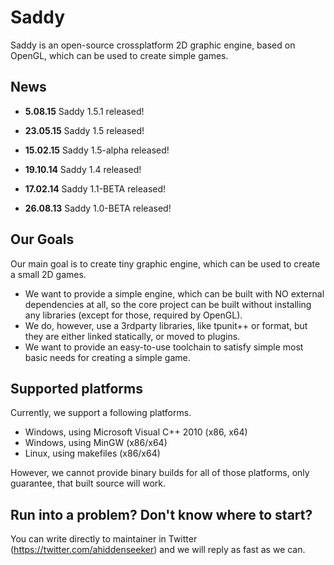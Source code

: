 # Saddy 

Saddy is an open-source crossplatform 2D graphic engine, based on OpenGL, which can be used to create simple games.

## News

* **5.08.15** Saddy 1.5.1 released!

* **23.05.15** Saddy 1.5 released!

* **15.02.15** Saddy 1.5-alpha released!

* **19.10.14** Saddy 1.4 released!

* **17.02.14** Saddy 1.1-BETA released!

* **26.08.13** Saddy 1.0-BETA released!

## Our Goals

Our main goal is to create tiny graphic engine, which can be used to create a small 2D games.
  * We want to provide a simple engine, which can be built with NO external dependencies at all, so the core project can be built without installing any libraries (except for those, required by OpenGL).
  * We do, however, use a 3rdparty libraries, like tpunit++ or format, but they are either linked statically, or moved to plugins.
  * We want to provide an easy-to-use toolchain to satisfy simple most basic needs for  creating a simple game.

## Supported platforms

Currently, we support a following platforms.

  * Windows, using Microsoft Visual C++ 2010 (x86, x64)
  * Windows, using MinGW (x86/x64)
  * Linux, using makefiles (x86/x64)

However, we cannot provide binary builds for all of those platforms, only guarantee, that built source will work.

## Run into a problem? Don't know where to start?

You can write directly to maintainer in Twitter
(https://twitter.com/ahiddenseeker) and we will reply as fast as we can.
